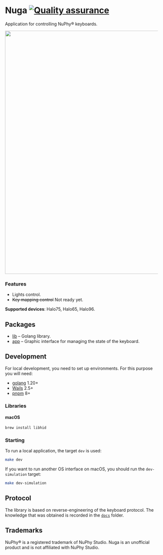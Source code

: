 # Nuga [![Quality assurance](https://github.com/mishamyrt/Nuga/actions/workflows/quality-assurance.yaml/badge.svg)](https://github.com/mishamyrt/Nuga/actions/workflows/quality-assurance.yaml)

Application for controlling NuPhy® keyboards.

<img src="https://nuga.myrt.co/window.png" width="800px" />

### Features

* Lights control.
* ~~Key mapping control~~ Not ready yet. 

**Supported devices**: Halo75, Halo65, Halo96.

## Packages

* [lib](./lib/) – Golang library.
* [app](./app/) – Graphic interface for managing the state of the keyboard.

## Development

For local development, you need to set up environments. For this purpose you will need:

* [golang](https://go.dev/doc/install) 1.20+
* [Wails](https://wails.io/docs/gettingstarted/installation) 2.5+
* [pnpm](https://pnpm.io/installation) 8+

### Libraries

#### macOS

```sh
brew install libhid
```

### Starting

To run a local application, the target `dev` is used:

```sh
make dev
```

If you want to run another OS interface on macOS, you should run the `dev-simulation` target:

```sh
make dev-simulation
```


## Protocol

The library is based on reverse-engineering of the keyboard protocol. The knowledge that was obtained is recorded in the [`docs`](./docs/) folder.

## Trademarks

NuPhy® is a registered trademark of NuPhy Studio. Nuga is an unofficial product and is not affiliated with NuPhy Studio.
